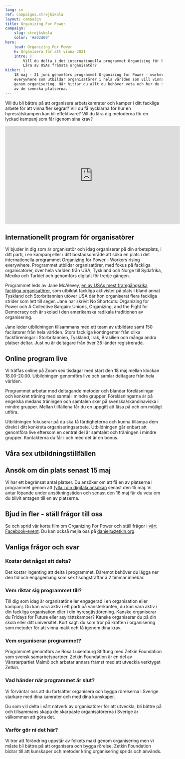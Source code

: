 ```yaml
---
lang: sv
ref: campaigns.strejkskola
layout: campaign
title: Organizing For Power
campaign:
    slug: strejkskola
    color: '#a92d69'
hero:
    lead: Organizing For Power
    h: Organisera för att vinna 2021
    intro: |
        Vill du delta i det internationella programmet Organizing för Power?
        Lära av USAs främsta organisatör?
kicker: |
    18 maj - 21 juni genomförs programmet Organizing for Power - workers rising
    everywhere som utbildar organisatörer i hela världen som vill vinna segrar
    genom organisering. Här hittar du allt du behöver veta och hur du söker en
    av de svenska platserna.
---
```


Vill du bli bättre på att organisera arbetskamrater och kamper i ditt fackliga arbete för att vinna fler segrar? Vill du få nycklarna för hur en hyresrätskampen kan bli effektivare? Vill du lära dig metoderna för en lyckad kampanj som får igenom sina krav?

<iframe width="560" height="315" src="https://www.youtube.com/embed/ImUTNobE6ds" title="YouTube video player" frameborder="0" allow="accelerometer; autoplay; clipboard-write; encrypted-media; gyroscope; picture-in-picture" allowfullscreen></iframe>

## Internationellt program för organisatörer
Vi bjuder in dig som är organisatör och idag organiserar på din arbetsplats, i ditt parti, i en kampanj eller i ditt bostadsområde att söka en plats i det internationella programmet Organizing för Power - Workers rising everywhere. Programmet utbildar organisatörer, med fokus på fackliga organisatörer, över hela världen från USA, Tyskland och Norge till Sydafrika, Mexiko och Turkiet och genomförs digitalt för tredje gången.

Programmet leds av Jane McAlevey, [en av USAs mest framgångsrika fackliga organisatörer](https://www.youtube.com/watch?v=bl6P_2jt_Vs), som utbildat fackliga aktivister på plats i bland annat Tyskland och Storbritannien utöver USA där hon organiserat flera fackliga strider som lett till seger. Jane har skrivit No Shortcuts: Organizing for Power och A Collective Bargain: Unions, Organizing, and the Fight for Democracy och är skolad i den amerikanska radikala traditionen av organisering.

Jane leder utbildningen tillsammans med ett team av utbildare samt 150 facilatorer från hela världen. Stora fackliga kontingenter från olika fackföreningar i Storbritannien, Tyskland, Irak, Brasilien och många andra platser deltar. Just nu är deltagare från över 35 länder registrerade.

## Online program live
Vi träffas online på Zoom sex tisdagar med start den 18 maj mellan klockan 18.00-20.00. Utbildningen genomförs live och samlar deltagare från hela världen.

Programmet arbetar med deltagande metoder och blandar föreläsningar och konkret träning med samtal i mindre grupper. Föreläsningarna är på engelska medans träningen och samtalen sker på svenska/skandinaviska i mindre grupper. Mellan tillfällena får du en uppgift att läsa på och om möjligt utföra.

Utbildningen fokuserar på du ska få färdigheterna och kunna tillämpa dem direkt i ditt konkreta organiseringsarbete. Utbildningen går enbart att genomföra live eftersom en central del är samtalet och träningen i mindre grupper. Kontakterna du får i och med det är en bonus.

## Våra sex utbildningstillfällen

## Ansök om din plats senast 15 maj
Vi har ett begränsat antal platser. Du ansöker om att få en av platserna i programmet genom att [fylla i din digitala ansökan](http://bit.ly/O4P21) senast den 15 maj. Vi antar löpande under ansökningstiden och senast den 16 maj får du veta om du blivit antagen till en av platserna.

## Bjud in fler - ställ frågor till oss
Se och sprid vår korta film om Organizing For Power och ställ frågor i [vårt Facebook-event](https://fb.me/e/589UEtyZq). Du kan också mejla oss på [daniel@zetkin.org](mailto:daniel@zetkin.org).

## Vanliga frågor och svar
### Kostar det något att delta?
Det kostar ingenting att delta i programmet. Däremot behöver du lägga ner den tid och engagemang som sex tisdagsträffar á 2 timmar innebär.
### Vem riktar sig programmet till?
Till dig som idag är organisatör eller engagerad i en organisation eller kampanj. Du kan vara aktiv i ett parti på vänsterkanten, du kan vara aktiv i din fackliga organisation eller i din hyresgästförening. Kanske organiserar du Fridays for Future eller asylrättskamper? Kanske organiserar du på din skola eller ditt universitet. Kort sagt: du som tror på kraften i organisering som metoder för att vinna makt och få igenom dina krav.
### Vem organiserar programmet?
Programmet genomförs av Rosa Luxemburg Stiftung med Zetkin Foundation som svensk samarbetspartner. Zetkin Foundation är en del av Vänsterpartiet Malmö och arbetar annars främst med att utveckla verktyget Zetkin.

### Vad händer när programmet är slut?
Vi förväntar oss att du fortsätter organisera och bygga rörelserna i Sverige starkare med dina kamrater och med dina kunskaper.

Du som vill delta i vårt nätverk av organisatörer för att utveckla, bli bättre på och tillsammans skapa de skarpaste organisatörerna i Sverige är välkommen att göra det.

### Varför gör ni det här?
Vi tror att förändring uppstår av folkets makt genom organisering men vi måste bli bättre på att organisera och bygga rörelse. Zetkin Foundation bidrar till att kunskaper och metoder kring organisering sprids och används.
